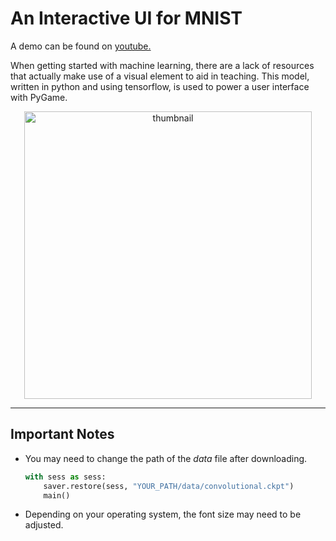 # An Interactive UI for MNIST

A demo can be found on [youtube.](https://youtu.be/jn0ooptXEls "MNIST Interactive UI with PyGame")

When getting started with machine learning, there are a lack of resources that actually make use of a visual element to aid in teaching. This model, written in python and using tensorflow, is used to power a user interface with PyGame.

<p align="center">
    <img src="https://github.com/drewvlaz/draw_mnist/blob/master/thumbnail.jpg" alt="thumbnail" width="460"/>
</p>
<!---![Thumbnail](https://github.com/drewvlaz/draw_mnist/blob/master/thumbnail.jpg)--->

---

## Important Notes

* You may need to change the path of the _data_ file after downloading.
    ```python
    with sess as sess:
        saver.restore(sess, "YOUR_PATH/data/convolutional.ckpt")
        main()
    ```

* Depending on your operating system, the font size may need to be adjusted.


